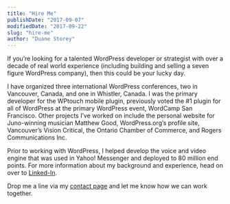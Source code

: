 ```yaml
---
title: "Hire Me"
publishDate: "2017-09-07"
modifiedDate: "2017-09-22"
slug: "hire-me"
author: "Duane Storey"
---
```


If you’re looking for a talented WordPress developer or strategist with over a decade of real world experience (including building and selling a seven figure WordPress company), then this could be your lucky day.

I have organized three international WordPress conferences, two in Vancouver, Canada, and one in Whistler, Canada. I was the primary developer for the WPtouch mobile plugin, previously voted the #1 plugin for all of WordPress at the primary WordPress event, WordCamp San Francisco. Other projects I’ve worked on include the personal website for Juno-winning musician Matthew Good, WordPress.org’s profile site, Vancouver’s Vision Critical, the Ontario Chamber of Commerce, and Rogers Communications Inc.

Prior to working with WordPress, I helped develop the voice and video engine that was used in Yahoo! Messenger and deployed to 80 million end points. For more information about my background and experience, head on over to [Linked-In](https://www.linkedin.com/in/duanestorey/).

Drop me a line via my [contact page](/contact/) and let me know how we can work together.